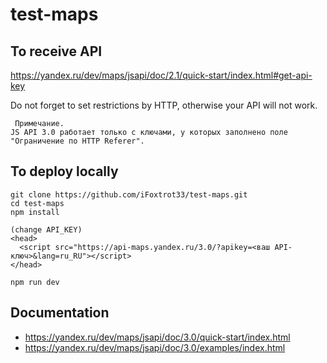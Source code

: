 # test-maps

## To receive API 
https://yandex.ru/dev/maps/jsapi/doc/2.1/quick-start/index.html#get-api-key

Do not forget to set restrictions by HTTP, otherwise your API will not work.

```
 Примечание.
JS API 3.0 работает только с ключами, у которых заполнено поле "Ограничение по HTTP Referer".
```



## To deploy locally 

```
git clone https://github.com/iFoxtrot33/test-maps.git
cd test-maps
npm install

(change API_KEY)
<head>
  <script src="https://api-maps.yandex.ru/3.0/?apikey=<ваш API-ключ>&lang=ru_RU"></script>
</head>

npm run dev
```

## Documentation
- https://yandex.ru/dev/maps/jsapi/doc/3.0/quick-start/index.html
- https://yandex.ru/dev/maps/jsapi/doc/3.0/examples/index.html

